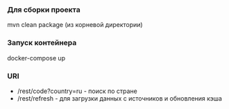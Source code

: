 ### Для сборки проекта
mvn clean package (из корневой директории)
### Запуск контейнера
docker-compose up 
### URI
- /rest/code?country=ru - поиск по стране
- /rest/refresh - для загрузки данных с источников и обновления кэша
